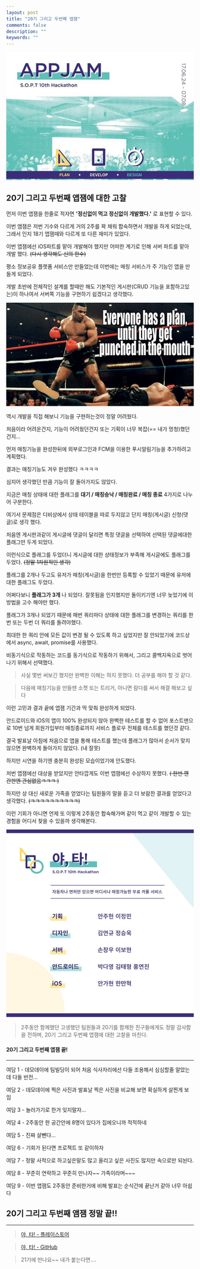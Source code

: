 ```yaml
---
layout: post
title: "20기 그리고 두번째 앱잼"
comments: false
description: ""
keywords: ""
---
```


![appjamlogo](/images/20th-appjam/appjam-logo2.jpg)

## 20기 그리고 두번째 앱잼에 대한 고찰


먼저 이번 앱잼을 한줄로 적자면 **'정신없이 먹고 정신없이 개발했다.'** 로 표현할 수 있다.

이번 앰잼은 저번 기수와 다르게 거의 2주를 꽉 채워 합숙하면서 개발을 하게 되었는데,
그래서 인지 18기 앱잼때와 다르게 또 다른 재미가 있었다.

이번 앱잼에선 iOS파트를 맡아 개발해야 했지만 어떠한 계기로 인해 서버 파트를 맡아 개발 했다. ~~(다시 생각해도 신의 한수)~~

평소 정보공유 플랫폼 서비스만 만들었는데 이번에는 매칭 서비스가 주 기능인 앱을 만들게 되었다.

개발 초반에 전체적인 설계를 할때만 해도 기본적인 게시판(CRUD 기능을 포함하고있는)이
하나여서 서버쪽 기능을 구현하기 쉽겠다고 생각했다.


![tyson](/images/20th-appjam/tyson.jpg)

역시 개발을 직접 해보니 기능을 구현하는것이 정말 어려웠다.


처음이라 어려운건지, 기능이 어려웠던건지 또는 기획이 너무 복잡(== 내가 멍청)했던건지...

먼저 매칭기능을 완성한뒤에 외부로그인과 FCM을 이용한 푸시알림기능을 추가하려고 계획했다.

결과는 매칭기능도 겨우 완성했다 ㅋㅋㅋㅋ

심지어 생각했던 만큼 기능이 잘 돌아가지도 않았다.

지금은 매칭 상태에 대한 플래그를 **대기 / 매칭승낙 / 매칭완료 / 매칭 종료** 4가지로 나누어 구분한다.

여기서 문제점은 디비상에서 상태 테이블을 따로 두지않고 단지 매칭(게시글) 신청(댓글)로 생각 했다.

처음엔 게시판과같이 게시글에 댓글이 달리면 특정 댓글을 선택하여 선택된 댓글에대한 플래그만 두게 되었다.

이런식으로 플래그를 두었더니 게시글에 대한 상태정보가 부족해 게시글에도 플래그를 두었다. ~~(정말 1차원적인 생각)~~

플래그를 2개나 두고도 유저가 매칭(게시글)을 한번만 등록할 수 있었기 때문에 유저에 대한 플래그도 두었다.

어쩌다보니 **플래그가 3개** 나 되었다. 잘못됨을 인지했지만 돌이키기엔 너무 늦었기에 이 방법을 고수 해야만 했다.

플래그가 3개나 되었기 때문에 매번 쿼리마다 상태에 대한 플래그를 변경하는 쿼리를 한번 또는 두번 더 쿼리를 돌려야했다.

최대한 한 쿼리 안에 모든 값이 변경 될 수 있도록 하고 싶었지만 잘 안되었기에 코드상에서 async, await, promise를 사용했다.

비동기식으로 작동하는 코드를 동기식으로 작동하기 위해서, 그리고 콜백지옥으로 벗어나기 위해서 선택했다.
> 사실 몇번 써보긴 했지만 완벽한 이해는 하지 못했다. 더 공부를 해야 할 것 같다.

> 다음에 매칭기능을 만들땐 소켓 또는 트리거, 아니면 람다를 써서 해결 해보고 싶다

이런 고민과 결과 끝에 앱잼 기간과 딱 맞춰 완성하게 되었다.

안드로이드와 iOS의 앱이 100% 완성되지 않아 완벽한 테스트를 할 수 없어 포스트맨으로 10번 넘게 회원가입부터 매칭종료까지 서비스 플로우 전체를 테스트를 했던것 같다.

결국 발표날 아침에 처음으로 앱을 통해 테스트를 했는데 플래그가 많아서 순서가 맞지 않으면 완벽하게 돌아가지 않았다. (내 잘못)

하지만 시연을 하기엔 충분히 완성된 모습이었기에 안도했다.

저번 앱잼에선 대상을 받았지만 안타깝게도 이번 앱잼에선 수상하지 못했다. ~~( 한번 깬 간판엔 관심없음ㅋㅋㅋ )~~

하지만 상 대신 새로운 가족을 얻었다는 팀원들의 말을 듣고 더 보람찬 결과를 얻었다고 생각했다. ~~(ㅋㅋㅋㅋㅋㅋㅋㅋㅋㅋ)~~

이런 기회가 아니면 언제 또 이렇게 2주동안 합숙해가며 같이 먹고 같이 개발할 수 있는 경험을 어디서 찾을 수 있을까 생각해본다.



![TeamMember](/images/20th-appjam/YaTa-Member.jpg)


> 2주동안 함께했던 고생했던 팀원들과 20기를 함께한 친구들에게도 정말 감사함을 전하며, 20기 그리고 두번째 앱잼에 대한 고찰을 마친다.


#### 20기 그리고 두번째 앱잼 끝!


---


여담 1 - 데모데이에 팀빌딩이 되어 처음 식사자리에선 다들 조용해서 심심할줄 알았는데 다들 반전...

여담 2 - 데모데이에 찍은 사진과 발표날 찍은 사진을 비교해 보면 확실하게 살찐게 보임

여담 3 - 놀러가기로 한거 잊지말자...

여담 4 - 2주동안 한 공간안에 8명이 있다가 집에오니까 적적하네

여담 5 - 진짜 살뺀다...

여담 6 - 기회가 된다면 프로젝트 또 같이하자

여담 7 - 정말 사적으로 하고싶은말도 많고 올리고 싶은 사진도 많지만 속으로만 되뇐다.

여담 8 - 꾸준히 연락하고 꾸준히 만나자~~ 가족이라며~~~

여담 9 - 이번 앱잼도 2주동안 준비한거에 비해 발표는 순식간에 끝난거 같아 너무 아쉽다

## 20기 그리고 두번째 앰잼 정말 끝!!

---
> [야, 타! - 플레이스토어](https://goo.gl/QP8eZc )

> [야, 타! - GitHub](https://github.com/orgs/Ya-Ta)


> 21기에 만나요~~ 내가 붙는다면....
